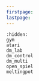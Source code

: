 ```yaml
---
firstpage:
lastpage:
---
```


```{toctree}
:hidden:
gym
atari
dm_lab
dm_control
dm_multi
open_spiel
meltingpot
```
